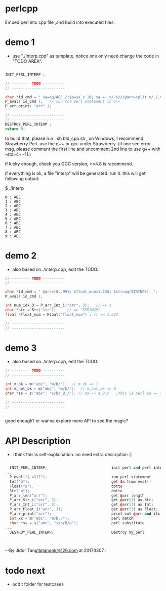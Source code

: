 # perlcpp
Embed perl into cpp file ,and build into executed files. 

# demo 1 
 - use "./interp.cpp" as template, notice one only need change the code in "TODO AREA".

```c++

INIT_PERL_INTERP ;

// -------- TODO ----------
// ------------------------

char *id_cmd = " $a=qq/ABC_/;$a=$a x 10; $a =~ s/.$//;@arr=split m/_/,$a;  ";
P_eval( id_cmd );	// run the perl statement in C++ 
P_arr_print( "arr" );

// ------------------------
// ------------------------
DESTROY_PERL_INTERP ;
return 0;
```

to build that, please run :  sh bld_cpp.sh , on Windows, I recommend Strawberry Perl. 
use the g++ or gcc under Strawberry. (if one see error msg, please comment the first line and 
uncomment 2nd line to use g++ with -std=c++11.)

if lucky enough, check you GCC version, >=4.8 is recommend. 

if everything is ok, a file "interp" will be generated. run it. this will get following output:

$ ./interp

```text
0 : ABC
1 : ABC
2 : ABC
3 : ABC
4 : ABC
5 : ABC
6 : ABC
7 : ABC
8 : ABC
9 : ABC
```

# demo 2

 - also based on ./interp.cpp, edit the TODO.
 
```c++
// -------- TODO ----------
// ------------------------

char *id_cmd = " @arr=(0..99); $float_num=1.234; $str=qq(STRINGS); ";
P_eval( id_cmd );

int num_idx_3 = P_arr_Int_i("arr", 3);   // => 3 
char *str = Str("str"); 	// => "STRINGS"
float *float_num = Float("float_num") ; // => 1.234 

// ------------------------
// ------------------------
```


# demo 3

 - also based on ./interp.cpp, edit the TODO.
 
 
```c++
// -------- TODO ----------
// ------------------------

int m_ok = m("abc", "m/b/");  // m_ok => 1 
int m_not_ok = m("abc", "m/b/");  // m_not_ok => 0
char *ss = s("abc", "s/b/_B_/"); // ss => a_B_c   ,this is perl $a =~ s/xx/XX/g

// ------------------------
// ------------------------
	
```



good enough? or wanna explore more API to see the magic?

# API Description

 - I think this is self-explaination. no need extra description :)

```c++

  INIT_PERL_INTERP;                             init perl and perl interp :my_perl
...
  P_eval("$_=111");                             run perl statement
  Int("a");                                     get $a from eval()
  Float("a");                                   dotto
  Str("a");                                     dotto
  P_arr_len("arr");                             get @arr length
  P_arr_Str_i("arr", 3);                        get @arr[3] as Str;
  P_arr_Int_i("arr", 3);                        get @arr[3] as Int;
  P_arr_Float_i("arr", 3);                      get @arr[3] as Float;
  P_arr_print("arr");                           print out @arr and its index,very slowly...
  int xx = m("abc", "m/b./");                   perl match
  char *ss = s("abc", "s/b/B/g");               perl substitute
...
  DESTROY_PERL_INTERP;                          Destroy my_perl

 
 ```
 
 

--By Jidor Tang<tlqtangok@126.com> at 20170307  : 


# todo next
- add t folder for testcases
